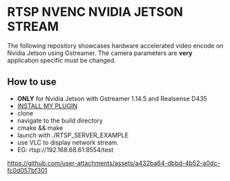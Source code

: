 # RTSP NVENC NVIDIA JETSON STREAM


The following repository showcases hardware accelerated video encode on Nvidia Jetson using Gstreamer. The camera parameters are **very** application specific must be changed. 



## How to use

- **ONLY** for Nvidia Jetson with Gstreamer 1.14.5 and Realsense D435
- [INSTALL MY PLUGIN](https://github.com/JaredHane98/D435-Y8I-Gstreamer-Plugin)
- clone
- navigate to the build directory
- cmake && make
- launch with ./RTSP_SERVER_EXAMPLE 
- use VLC to display network stream.
- EG: rtsp://192.168.68.61:8554/test


https://github.com/user-attachments/assets/a432ba64-dbbd-4b52-a0dc-fc0d057bf301

